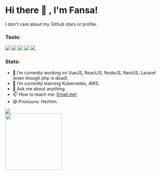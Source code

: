 # Hi there 👋 , I'm Fansa!
I don't care about my Github stars or profile.

### Tools:
<p>
    <img src="https://img.shields.io/badge/OS-Windows-blue?&logo=windows" />
    <img src="https://img.shields.io/badge/Text%20Editor-Visual%20Studio%20Code-blue?&logo=visual%20studio%20code&logoColor=blue" />
    <img src="https://img.shields.io/badge/Container-Docker-blue?&logo=docker" />
    <img src="https://img.shields.io/badge/Server-Nginx-green?&logo=nginx" />
    <img src="https://img.shields.io/badge/Server-Apache-green?&logo=apache" />
</p>

### Stats:
- 🔭 I’m currently working on VueJS, ReactJS, NodeJS, NestJS, Laravel (even though php is dead). </br>
- 🌱 I’m currently learning Kubernetes, AWS. </br>
- 💬 Ask me about anything.</br>
- 📫 How to reach me: <a href="mailto:julfanshahidayah@gmail.com">Email me!</a>  </br>
- 😄 Pronouns: He/Him. </br>

<p>
    <img src="https://github-readme-stats.vercel.app/api?username=qytela&hide=contribs,prs&show_icons=true&hide_border=true&title_color=000" /> </br>
    <img src="https://github-readme-stats.vercel.app/api/top-langs/?username=qytela&layout=compact" height=180 />
</p>
